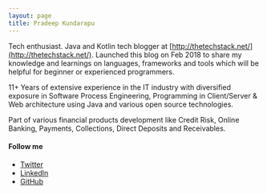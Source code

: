 ```yaml
---
layout: page
title: Pradeep Kundarapu
---
```


Tech enthusiast. Java and Kotlin tech blogger at [http://thetechstack.net/](http://thetechstack.net/). Launched this blog on Feb 2018 to share my knowledge and learnings on languages, frameworks and tools which will be helpful for beginner or experienced programmers.

11+ Years of extensive experience in the IT industry with diversified exposure in Software Process Engineering, Programming in Client/Server & Web architecture using Java and various open source technologies.

Part of various financial products development like Credit Risk, Online Banking, Payments, Collections, Direct Deposits and Receivables.

#### Follow me

* [Twitter](https://twitter.com/PradeepK4J)
* [LinkedIn](https://www.linkedin.com/in/pradeepkundarapu/)
* [GitHub](https://github.com/kpradeep12)
